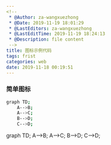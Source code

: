 ```yaml
---
<!--
 * @Author: za-wangxuezhong
 * @Date: 2019-11-19 18:01:29
 * @LastEditors: za-wangxuezhong
 * @LastEditTime: 2019-11-19 18:24:13
 * @Description: file content
 -->
title: 图标示例代码
tags: frist
categories: web
date: 2019-11-18 00:19:51
---
```


### 简单图标

```bash
graph TD;
    A-->B;
    A-->C;
    B-->D;
    C-->D;
```

graph TD;
    A-->B;
    A-->C;
    B-->D;
    C-->D;
